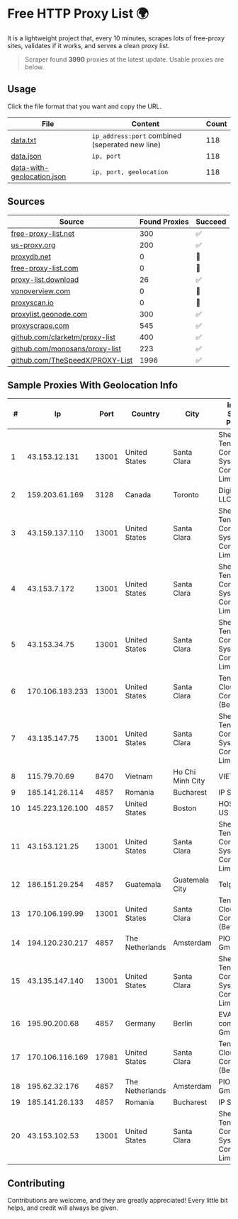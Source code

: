 
# Free HTTP Proxy List 🌍

It is a lightweight project that, every 10 minutes, scrapes lots of free-proxy sites, validates if it works, and serves a clean proxy list.


> Scraper found **3990** proxies at the latest update. Usable proxies are below.

## Usage

Click the file format that you want and copy the URL.


|File|Content|Count|
|----|-------|-----|
|[data.txt](https://raw.githubusercontent.com/themiralay/Proxy-List-World/master/data.txt)|`ip_address:port` combined (seperated new line)|118|
|[data.json](https://raw.githubusercontent.com/themiralay/Proxy-List-World/master/data.json)|`ip, port`|118|
|[data-with-geolocation.json](https://raw.githubusercontent.com/themiralay/Proxy-List-World/master/data-with-geolocation.json)|`ip, port, geolocation`|118|

## Sources

|Source|Found Proxies|Succeed|
|------|-------------|-------|
|[free-proxy-list.net](https://free-proxy-list.net)|300|✅|
|[us-proxy.org](https://www.us-proxy.org)|200|✅|
|[proxydb.net](http://proxydb.net)|0|🚫|
|[free-proxy-list.com](https://free-proxy-list.com/?page=&port=&type%5B%5D=http&type%5B%5D=https&up_time=0&search=Search)|0|🚫|
|[proxy-list.download](https://www.proxy-list.download/HTTP)|26|✅|
|[vpnoverview.com](https://vpnoverview.com/privacy/anonymous-browsing/free-proxy-servers)|0|🚫|
|[proxyscan.io](https://www.proxyscan.io)|0|🚫|
|[proxylist.geonode.com](https://proxylist.geonode.com/api/proxy-list?limit=300&page=1&sort_by=lastChecked&sort_type=desc&protocols=http,https)|300|✅|
|[proxyscrape.com](https://api.proxyscrape.com/v2/?request=displayproxies&protocol=http&timeout=10000&country=all&ssl=all&anonymity=all)|545|✅|
|[github.com/clarketm/proxy-list](https://raw.githubusercontent.com/clarketm/proxy-list/master/proxy-list-raw.txt)|400|✅|
|[github.com/monosans/proxy-list](https://raw.githubusercontent.com/monosans/proxy-list/main/proxies/http.txt)|223|✅|
|[github.com/TheSpeedX/PROXY-List](https://raw.githubusercontent.com/TheSpeedX/PROXY-List/master/http.txt)|1996|✅|


## Sample Proxies With Geolocation Info

|#|Ip|Port|Country|City|Internet Service Provider|
|-|--|----|-------|----|-------------------------|
|1|43.153.12.131|13001|United States|Santa Clara|Shenzhen Tencent Computer Systems Company Limited|
|2|159.203.61.169|3128|Canada|Toronto|DigitalOcean, LLC|
|3|43.159.137.110|13001|United States|Santa Clara|Shenzhen Tencent Computer Systems Company Limited|
|4|43.153.7.172|13001|United States|Santa Clara|Shenzhen Tencent Computer Systems Company Limited|
|5|43.153.34.75|13001|United States|Santa Clara|Shenzhen Tencent Computer Systems Company Limited|
|6|170.106.183.233|13001|United States|Santa Clara|Tencent Cloud Computing (Beijing) Co|
|7|43.135.147.75|13001|United States|Santa Clara|Shenzhen Tencent Computer Systems Company Limited|
|8|115.79.70.69|8470|Vietnam|Ho Chi Minh City|VIETELftth|
|9|185.141.26.114|4857|Romania|Bucharest|IP Solus Inc|
|10|145.223.126.100|4857|United States|Boston|HOSTINGER US|
|11|43.153.121.25|13001|United States|Santa Clara|Shenzhen Tencent Computer Systems Company Limited|
|12|186.151.29.254|4857|Guatemala|Guatemala City|Telgua|
|13|170.106.199.99|13001|United States|Santa Clara|Tencent Cloud Computing (Beijing) Co|
|14|194.120.230.217|4857|The Netherlands|Amsterdam|PIO-Hosting GmbH|
|15|43.135.147.140|13001|United States|Santa Clara|Shenzhen Tencent Computer Systems Company Limited|
|16|195.90.200.68|4857|Germany|Berlin|EVANZO e-commerce GmbH|
|17|170.106.116.169|17981|United States|Santa Clara|Tencent Cloud Computing (Beijing) Co|
|18|195.62.32.176|4857|The Netherlands|Amsterdam|PIO-Hosting GmbH|
|19|185.141.26.133|4857|Romania|Bucharest|IP Solus Inc|
|20|43.153.102.53|13001|United States|Santa Clara|Shenzhen Tencent Computer Systems Company Limited|



## Contributing

Contributions are welcome, and they are greatly appreciated! Every
little bit helps, and credit will always be given.

